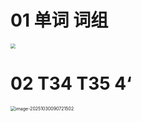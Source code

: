 # 01 单词 词组

<img src="https://cvp.oss-cn-shanghai.aliyuncs.com/202510300907798.png" style="zoom:50%;" />



# 02 T34 T35 4‘

<img src="https://cvp.oss-cn-shanghai.aliyuncs.com/202510300907757.png" alt="image-20251030090721502" style="zoom:50%;" />
